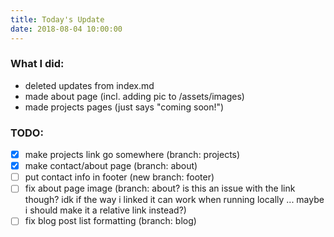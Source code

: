 ```yaml
---
title: Today's Update
date: 2018-08-04 10:00:00
---
```


### What I did:
* deleted updates from index.md
* made about page (incl. adding pic to /assets/images)
* made projects pages (just says "coming soon!")

### TODO:
- [x] make projects link go somewhere (branch: projects)
- [x] make contact/about page (branch: about)
- [ ] put contact info in footer (new branch: footer)
- [ ] fix about page image (branch: about? is this an issue with the link though? idk if the way i linked it can work when running locally ... maybe i should make it a relative link instead?)
- [ ] fix blog post list formatting (branch: blog)